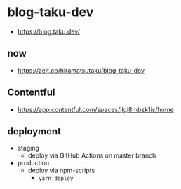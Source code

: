 # blog-taku-dev

- https://blog.taku.dev/

## now

- https://zeit.co/hiramatsutaku/blog-taku-dev

## Contentful

- https://app.contentful.com/spaces/jlqi8mbzk1is/home

## deployment

- staging
  - deploy via GitHub Actions on master branch
- production
  - deploy via npm-scripts
    - `yarn deploy`
